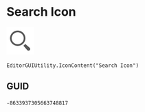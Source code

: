 # Search Icon
![](/img/Search%20Icon.png)

``` CSharp
EditorGUIUtility.IconContent("Search Icon")
```
## GUID
```
-8633937305663748817
```
